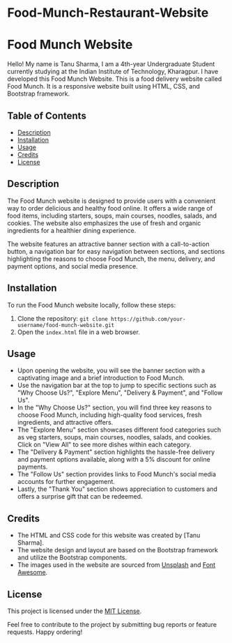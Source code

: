 # Food-Munch-Restaurant-Website

# Food Munch Website

Hello! My name is Tanu Sharma, I am a 4th-year Undergraduate Student currently studying at the Indian Institute of Technology, Kharagpur. I have developed this Food Munch Website. This is a food delivery website called Food Munch. It is a responsive website built using HTML, CSS, and Bootstrap framework.

## Table of Contents
- [Description](#description)
- [Installation](#installation)
- [Usage](#usage)
- [Credits](#credits)
- [License](#license)

## Description
The Food Munch website is designed to provide users with a convenient way to order delicious and healthy food online. It offers a wide range of food items, including starters, soups, main courses, noodles, salads, and cookies. The website also emphasizes the use of fresh and organic ingredients for a healthier dining experience.

The website features an attractive banner section with a call-to-action button, a navigation bar for easy navigation between sections, and sections highlighting the reasons to choose Food Munch, the menu, delivery, and payment options, and social media presence.

## Installation
To run the Food Munch website locally, follow these steps:
1. Clone the repository: `git clone https://github.com/your-username/food-munch-website.git`
2. Open the `index.html` file in a web browser.



## Usage
- Upon opening the website, you will see the banner section with a captivating image and a brief introduction to Food Munch.
- Use the navigation bar at the top to jump to specific sections such as "Why Choose Us?", "Explore Menu", "Delivery & Payment", and "Follow Us".
- In the "Why Choose Us?" section, you will find three key reasons to choose Food Munch, including high-quality food services, fresh ingredients, and attractive offers.
- The "Explore Menu" section showcases different food categories such as veg starters, soups, main courses, noodles, salads, and cookies. Click on "View All" to see more dishes within each category.
- The "Delivery & Payment" section highlights the hassle-free delivery and payment options available, along with a 5% discount for online payments.
- The "Follow Us" section provides links to Food Munch's social media accounts for further engagement.
- Lastly, the "Thank You" section shows appreciation to customers and offers a surprise gift that can be redeemed.

## Credits
- The HTML and CSS code for this website was created by [Tanu Sharma].
- The website design and layout are based on the Bootstrap framework and utilize the Bootstrap components.
- The images used in the website are sourced from [Unsplash](https://unsplash.com) and [Font Awesome](https://fontawesome.com).

## License
This project is licensed under the [MIT License](LICENSE).

Feel free to contribute to the project by submitting bug reports or feature requests. Happy ordering!

